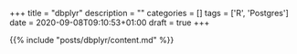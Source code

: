 +++
title = "dbplyr"
description = ""
categories = []
tags = ['R', 'Postgres']
date = 2020-09-08T09:10:53+01:00
draft = true
+++

{{% include "posts/dbplyr/content.md" %}}